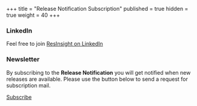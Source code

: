 +++
title = "Release Notification Subscription"
published = true
hidden = true
weight = 40
+++

### LinkedIn
Feel free to join [ResInsight on LinkedIn](https://www.linkedin.com/groups/12167660/)

### Newsletter
By subscribing to the **Release Notification** you will get notified when new releases are available. 
Please use the button below to send a request for subscription mail.

<a href="mailto:info@ceetronsolutions.com?subject=ResInsight Release Notification subscription&body=Hi ResInsight administrator, I would like to subscribe to the ResInsight release notifications.">Subscribe</a>
